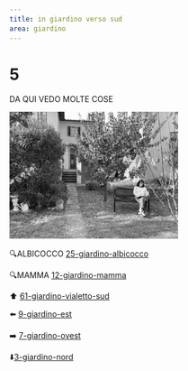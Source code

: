 ```yaml
---
title: in giardino verso sud
area: giardino
---
```

# 5
DA QUI VEDO MOLTE COSE

![foto_131](../_assets/preview/foto_131.jpg)

🔍ALBICOCCO [25-giardino-albicocco](25-giardino-albicocco.md)

🔍MAMMA [12-giardino-mamma](12-giardino-mamma.md)

⬆️ [61-giardino-vialetto-sud](61-giardino-vialetto-sud.md)

⬅️ [9-giardino-est](9-giardino-est.md)

➡️ [7-giardino-ovest](7-giardino-ovest.md)

⬇️[3-giardino-nord](3-giardino-nord.md) 

